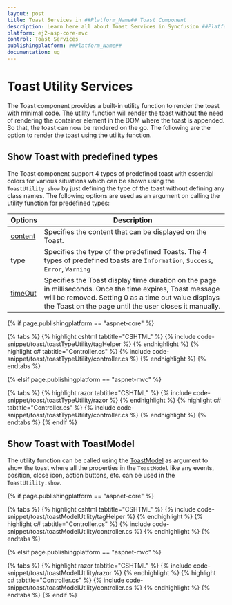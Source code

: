 ```yaml
---
layout: post
title: Toast Services in ##Platform_Name## Toast Component
description: Learn here all about Toast Services in Syncfusion ##Platform_Name## Toast component of Syncfusion Essential JS 2 and more.
platform: ej2-asp-core-mvc
control: Toast Services
publishingplatform: ##Platform_Name##
documentation: ug
---
```



# Toast Utility Services

The Toast component provides a built-in utility function to render the toast with minimal code. The utility function will render the toast without the need of rendering the container element in the DOM where the toast is appended. So that, the toast can now be rendered on the go. The following are the option to render the toast using the utility function.

## Show Toast with predefined types

The Toast component support 4 types of predefined toast with essential colors for various situations which can be shown using the `ToastUtility.show` by just defining the type of the toast without defining any class names. The following options are used as an argument on calling the utility function for predefined types:

| Options   | Description |
|-----------|-------------|
| [content](https://help.syncfusion.com/cr/aspnetcore-js2/Syncfusion.EJ2.Notifications.Toast.html#Syncfusion_EJ2_Notifications_Toast_Content) | Specifies the content that can be displayed on the Toast. |
| type | Specifies the type of the predefined Toasts. The 4 types of predefined toasts are `Information`, `Success`, `Error`, `Warning` |
| [timeOut](https://help.syncfusion.com/cr/aspnetcore-js2/Syncfusion.EJ2.Notifications.Toast.html#Syncfusion_EJ2_Notifications_Toast_TimeOut) | Specifies the Toast display time duration on the page in milliseconds. Once the time expires, Toast message will be removed. Setting 0 as a time out value displays the Toast on the page until the user closes it manually. |

{% if page.publishingplatform == "aspnet-core" %}

{% tabs %}
{% highlight cshtml tabtitle="CSHTML" %}
{% include code-snippet/toast/toastTypeUtility/tagHelper %}
{% endhighlight %}
{% highlight c# tabtitle="Controller.cs" %}
{% include code-snippet/toast/toastTypeUtility/controller.cs %}
{% endhighlight %}
{% endtabs %}

{% elsif page.publishingplatform == "aspnet-mvc" %}

{% tabs %}
{% highlight razor tabtitle="CSHTML" %}
{% include code-snippet/toast/toastTypeUtility/razor %}
{% endhighlight %}
{% highlight c# tabtitle="Controller.cs" %}
{% include code-snippet/toast/toastTypeUtility/controller.cs %}
{% endhighlight %}
{% endtabs %}
{% endif %}



## Show Toast with ToastModel

The utility function can be called using the [ToastModel](https://help.syncfusion.com/cr/aspnetcore-js2/Syncfusion.EJ2.Notifications.Toast.html#Syncfusion_EJ2_Notifications_Toast_ToastModel) as argument to show the toast where all the properties in the `ToastModel` like any events, position, close icon, action buttons, etc. can be used in the `ToastUtility.show`.

{% if page.publishingplatform == "aspnet-core" %}

{% tabs %}
{% highlight cshtml tabtitle="CSHTML" %}
{% include code-snippet/toast/toastModelUtility/tagHelper %}
{% endhighlight %}
{% highlight c# tabtitle="Controller.cs" %}
{% include code-snippet/toast/toastModelUtility/controller.cs %}
{% endhighlight %}
{% endtabs %}

{% elsif page.publishingplatform == "aspnet-mvc" %}

{% tabs %}
{% highlight razor tabtitle="CSHTML" %}
{% include code-snippet/toast/toastModelUtility/razor %}
{% endhighlight %}
{% highlight c# tabtitle="Controller.cs" %}
{% include code-snippet/toast/toastModelUtility/controller.cs %}
{% endhighlight %}
{% endtabs %}
{% endif %}


